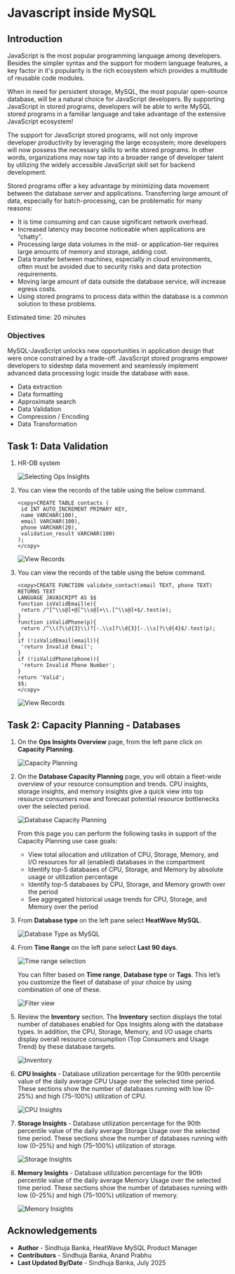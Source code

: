 # Javascript inside MySQL

## Introduction

JavaScript is the most popular programming language among developers.  Besides the simpler syntax and the support for modern language features, a key factor in it's popularity is the rich ecosystem which provides a multitude of reusable code modules.

When in need for persistent storage, MySQL, the most popular open-source database, will be a natural choice for JavaScript developers. By supporting JavaScript in stored programs, developers will be able to write MySQL stored programs in a familiar language and take advantage of the extensive JavaScript ecosystem!

The support for JavaScript stored programs, will not only improve developer productivity by leveraging the large ecosystem; more developers will now possess the necessary skills to write stored programs.  In other words, organizations may now tap into a broader range of developer talent by utilizing the widely accessible JavaScript skill set for backend development.

Stored programs offer a key advantage by minimizing data movement between the database server and applications. Transferring large amount of data, especially for batch-processing, can be problematic for many reasons:

* It is time consuming and can cause significant network overhead.
* Increased latency may become noticeable when applications are “chatty”.
* Processing large data volumes in the mid- or application-tier requires large amounts of memory and storage, adding cost.
* Data transfer between machines, especially in cloud environments, often must be avoided due to security risks and data protection requirements.
* Moving large amount of data outside the database service, will increase egress costs.
* Using stored programs to process data within the database is a common solution to these problems.

Estimated time: 20 minutes

### Objectives

MySQL-JavaScript unlocks new opportunities in application design that were once constrained by a trade-off. JavaScript stored programs empower developers to sidestep data movement and seamlessly implement advanced data processing logic inside the database with ease.

* Data extraction
* Data formatting
* Approximate search
* Data Validation
* Compression / Encoding
* Data Transformation

## Task 1: Data Validation

1. HR-DB system

      ![Selecting Ops Insights](./images/hr-db.png " ")

2. You can view the records of the table using the below command.

     ```
     <copy>CREATE TABLE contacts (
      id INT AUTO_INCREMENT PRIMARY KEY,
      name VARCHAR(100),
      email VARCHAR(100),
      phone VARCHAR(20),
      validation_result VARCHAR(100)
     );
     </copy>
     ```
     ![View Records](./images/create-contacts.png " ")

4. You can view the records of the table using the below command.

     ```
     <copy>CREATE FUNCTION validate_contact(email TEXT, phone TEXT)
     RETURNS TEXT
     LANGUAGE JAVASCRIPT AS $$
     function isValidEmail(e){
      return /^[^\\s@]+@[^\\s@]+\\.[^\\s@]+$/.test(e);
     }
     function isValidPhone(p){
      return /^\\(?\\d{3}\\)?[-.\\s]?\\d{3}[-.\\s]?\\d{4}$/.test(p);
     }
     if (!isValidEmail(email)){
      'return Invalid Email';
     }
     if (!isValidPhone(phone)){
      'return Invalid Phone Number';
     }
     return 'Valid';
     $$;
     </copy>
     ```
     ![View Records](./images/select-employee.png " ")

## Task 2: Capacity Planning - Databases

1. On the **Ops Insights Overview** page, from the left pane click on **Capacity Planning**.

      ![Capacity Planning](./images/capacity-planning.png " ")

2. On the **Database Capacity Planning** page, you will obtain a fleet-wide overview of your resource consumption and trends.  CPU insights, storage insights, and memory insights give a quick view into top resource consumers now and forecast potential resource bottlenecks over the selected period.

      ![Database Capacity Planning](./images/database-capacity-planning.png " ")

    From this page you can perform the following tasks in support of the Capacity Planning use case goals:

    * View total allocation and utilization of CPU, Storage, Memory, and I/O resources for all (enabled) databases in the compartment
    * Identify top-5 databases of CPU, Storage, and Memory by absolute usage or utilization percentage
    * Identify top-5 databases by CPU, Storage, and Memory growth over the period
    * See aggregated historical usage trends for CPU, Storage, and Memory over the period

3. From **Database type** on the left pane select **HeatWave MySQL**.

      ![Database Type as MySQL](./images/database-capacity-planning-mysql.png " ")

4. From **Time Range** on the left pane select **Last 90 days**.

      ![Time range selection](./images/time-range.png " ")

      You can filter based on **Time range**, **Database type** or **Tags**. This let’s you customize the fleet of database of your choice by using combination of one of these.

      ![Filter view](./images/filter.png " ")

5. Review the **Inventory** section. The **Inventory** section displays the total number of databases enabled for Ops Insights along with the database types. In addition, the CPU, Storage, Memory, and I/O usage charts display overall resource consumption (Top Consumers and Usage Trend) by these database targets.

      ![Inventory](./images/inventory.png " ")

6. **CPU Insights** - Database utilization percentage for the 90th percentile value of the daily average CPU Usage over the selected time period. These sections show the number of databases running with low (0–25%) and high (75–100%) utilization of CPU.

      ![CPU Insights](./images/cpu-insights.png " ")

7. **Storage Insights** - Database utilization percentage for the 90th percentile value of the daily average Storage Usage over the selected time period.  These sections show the number of databases running with low (0–25%) and high (75–100%) utilization of storage.

      ![Storage Insights](./images/storage-insights.png " ")

8. **Memory Insights** - Database utilization percentage for the 90th percentile value of the daily average Memory Usage over the selected time period.  These sections show the number of databases running with low (0–25%) and high (75–100%) utilization of memory.

      ![Memory Insights](./images/memory-insights.png " ")

## Acknowledgements

* **Author** - Sindhuja Banka, HeatWave MySQL Product Manager
* **Contributors** - Sindhuja Banka, Anand Prabhu
* **Last Updated By/Date** - Sindhuja Banka, July 2025
